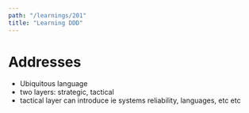 ```yaml
---
path: "/learnings/201"
title: "Learning DDD"
---
```


# Addresses

  * Ubiquitous language
  * two layers: strategic, tactical
  * tactical layer can introduce ie systems reliability, languages, etc etc
